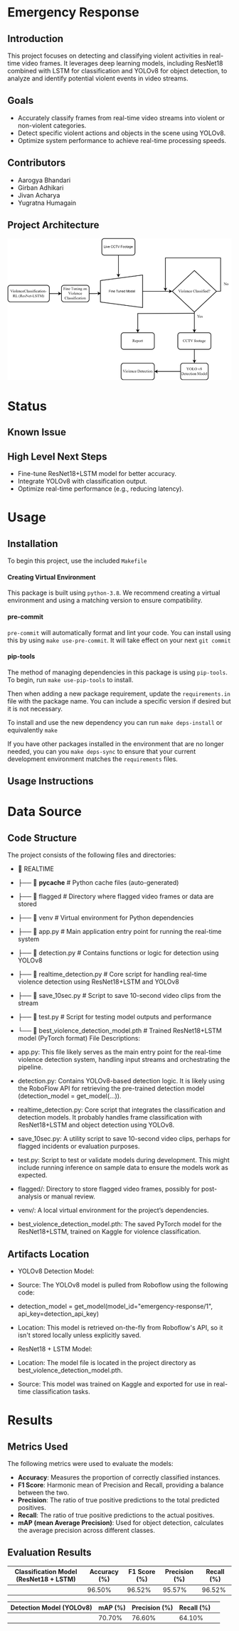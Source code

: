 # Emergency Response

## Introduction
This project focuses on detecting and classifying violent activities in real-time video frames. It leverages deep learning models, including ResNet18 combined with LSTM for classification and YOLOv8 for object detection, to analyze and identify potential violent events in video streams.
## Goals
- Accurately classify frames from real-time video streams into violent or non-violent categories.
- Detect specific violent actions and objects in the scene using YOLOv8.
- Optimize system performance to achieve real-time processing speeds.
## Contributors
- Aarogya Bhandari
- Girban Adhikari
- Jivan Acharya
- Yugratna Humagain
## Project Architecture
![Project Architecture](img/architecture.png)


# Status
## Known Issue
## High Level Next Steps
- Fine-tune ResNet18+LSTM model for better accuracy.
- Integrate YOLOv8 with classification output.
- Optimize real-time performance (e.g., reducing latency).

# Usage
## Installation
To begin this project, use the included `Makefile`

#### Creating Virtual Environment

This package is built using `python-3.8`. 
We recommend creating a virtual environment and using a matching version to ensure compatibility.

#### pre-commit

`pre-commit` will automatically format and lint your code. You can install using this by using
`make use-pre-commit`. It will take effect on your next `git commit`

#### pip-tools

The method of managing dependencies in this package is using `pip-tools`. To begin, run `make use-pip-tools` to install. 

Then when adding a new package requirement, update the `requirements.in` file with 
the package name. You can include a specific version if desired but it is not necessary. 

To install and use the new dependency you can run `make deps-install` or equivalently `make`

If you have other packages installed in the environment that are no longer needed, you can you `make deps-sync` to ensure that your current development environment matches the `requirements` files. 

## Usage Instructions


# Data Source
## Code Structure
The project consists of the following files and directories:

- 📂 REALTIME
- ├── 📂 __pycache__          # Python cache files (auto-generated)
- ├── 📂 flagged              # Directory where flagged video frames or data are stored
- ├── 📂 venv                 # Virtual environment for Python dependencies
- ├── 📄 app.py               # Main application entry point for running the real-time system
- ├── 📄 detection.py         # Contains functions or logic for detection using YOLOv8
- ├── 📄 realtime_detection.py # Core script for handling real-time violence detection using ResNet18+LSTM and YOLOv8
- ├── 📄 save_10sec.py        # Script to save 10-second video clips from the stream
- ├── 📄 test.py              # Script for testing model outputs and performance
- └── 📄 best_violence_detection_model.pth # Trained ResNet18+LSTM model (PyTorch format)
File Descriptions:
- app.py: This file likely serves as the main entry point for the real-time violence detection system, handling input streams and orchestrating the pipeline.

- detection.py: Contains YOLOv8-based detection logic. It is likely using the RoboFlow API for retrieving the pre-trained detection model (detection_model = get_model(...)).

- realtime_detection.py: Core script that integrates the classification and detection models. It probably handles frame classification with ResNet18+LSTM and object detection using YOLOv8.

- save_10sec.py: A utility script to save 10-second video clips, perhaps for flagged incidents or evaluation purposes.

- test.py: Script to test or validate models during development. This might include running inference on sample data to ensure the models work as expected.

- flagged/: Directory to store flagged video frames, possibly for post-analysis or manual review.

- venv/: A local virtual environment for the project’s dependencies.

- best_violence_detection_model.pth: The saved PyTorch model for the ResNet18+LSTM, trained on Kaggle for violence classification.
## Artifacts Location
- YOLOv8 Detection Model:

- Source: The YOLOv8 model is pulled from Roboflow using the following code:
- detection_model = get_model(model_id="emergency-response/1", api_key=detection_api_key)
- Location: This model is retrieved on-the-fly from Roboflow's API, so it isn't stored locally unless explicitly saved.
- ResNet18 + LSTM Model:

- Location: The model file is located in the project directory as best_violence_detection_model.pth.
- Source: This model was trained on Kaggle and exported for use in real-time classification tasks.
# Results
## Metrics Used
The following metrics were used to evaluate the models:

- **Accuracy**: Measures the proportion of correctly classified instances.
- **F1 Score**: Harmonic mean of Precision and Recall, providing a balance between the two.
- **Precision**: The ratio of true positive predictions to the total predicted positives.
- **Recall**: The ratio of true positive predictions to the actual positives.
- **mAP (mean Average Precision)**: Used for object detection, calculates the average precision across different classes.

## Evaluation Results

| Classification Model (ResNet18 + LSTM) | Accuracy (%) | F1 Score (%) | Precision (%) | Recall (%) |
|----------------------------------------|--------------|--------------|---------------|------------|
|                                        | 96.50%       | 96.52%       | 95.57%        | 96.52%     |

| Detection Model (YOLOv8)               | mAP (%)      | Precision (%)| Recall (%)    |            |
|----------------------------------------|--------------|--------------|---------------|------------|
|                                        | 70.70%       | 76.60%       | 64.10%        |            |
